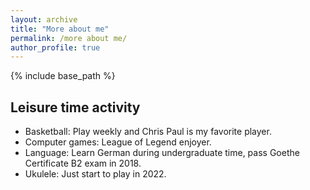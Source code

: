 ```yaml
---
layout: archive
title: "More about me"
permalink: /more about me/
author_profile: true
---
```


{% include base_path %}

Leisure time activity
------
- Basketball: Play weekly and Chris Paul is my favorite player.
- Computer games: League of Legend enjoyer.
- Language: Learn German during undergraduate time, pass Goethe Certificate B2 exam in 2018.
- Ukulele: Just start to play in 2022.
